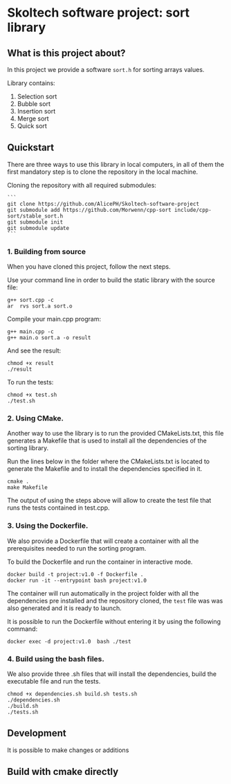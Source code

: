 Skoltech software project: sort library
===================================

## What is this project about?

In this project we provide a software `sort.h` for sorting arrays values.

Library contains:
1) Selection sort
2) Bubble sort
3) Insertion sort
4) Merge sort
5) Quick sort


## Quickstart

There are three ways to use this library in local computers, in all of them the first mandatory step is to clone the repository in the local machine.

Cloning the repository with all required submodules:

    ```
    git clone https://github.com/AlicePH/Skoltech-software-project
    git submodule add https://github.com/Morwenn/cpp-sort include/cpp-sort/stable_sort.h
    git submodule init
    git submodule update
    ```  

### 1. Building from source

      
When you have cloned this project, follow the next steps.
   
   Use your command line in order to build the static library with the source file:
   
   ```
   g++ sort.cpp -c
   ar  rvs sort.a sort.o 
   ```

   Compile your main.cpp program:
   ```
   g++ main.cpp -c
   g++ main.o sort.a -o result
   ```

   And see the result:
   ```
   chmod +x result
   ./result
   ```

   To run the tests:
   ```
   chmod +x test.sh
   ./test.sh
   ```

### 2. Using CMake.

Another way to use the library is to run the provided CMakeLists.txt, this file generates a Makefile that is used to install all the dependencies of the sorting library.

Run the lines below in the folder where the CMakeLists.txt is located to generate the Makefile and to install the dependencies specified in it.
```
cmake .
make Makefile
```

The output of using the steps above will allow to create the test file that runs the tests contained in test.cpp.

### 3. Using the Dockerfile.

We also provide a Dockerfile that will create a container with all the prerequisites needed to run the sorting program.

To build the Dockerfile and run the container in interactive mode.

```
docker build -t project:v1.0 -f Dockerfile .
docker run -it --entrypoint bash project:v1.0
```

The container will run automatically in the project folder with all the dependencies pre installed and the repository cloned, the `test` file was was also generated and it is ready to launch.

It is possible to run the Dockerfile without entering it by using the following command:

```
docker exec -d project:v1.0  bash ./test
```
### 4. Build using the bash files.

We also provide three .sh files that will install the dependencies, build the executable file and run the tests.

```
chmod +x dependencies.sh build.sh tests.sh
./dependencies.sh
./build.sh
./tests.sh
```

## Development

It is possible to make changes or additions 

## Build with cmake directly


